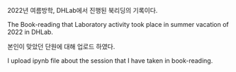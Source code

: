 2022년 여름방학, DHLab에서 진행된 북리딩의 기록이다.

The Book-reading that Laboratory activity took place in summer vacation of 2022 in DHLab.

본인이 맞았던 단원에 대해 업로드 하였다.

I upload ipynb file about the session that I have taken in book-reading.
